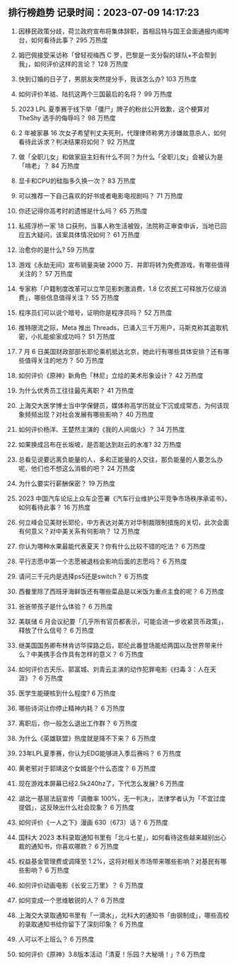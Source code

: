 
## 排行榜趋势 记录时间：2023-07-09 14:17:23
  
  1. 因移民政策分歧，荷兰政府宣布将集体辞职，首相吕特与国王会面通报内阁垮台，如何看待此事？ 295 万热度
    
  2. 姆巴佩接受采访称「曾轻视梅西 C 罗，巴黎是一支分裂的球队+不会帮到我」，如何评价这样的言论？ 128 万热度
    
  3. 快到订婚的日子了，男朋友突然提分手，我该怎么办? 103 万热度
    
  4. 如何评价羊祜、陆抗这两个三国最后的名将？ 99 万热度
    
  5. 2023 LPL 夏季赛于线下举「僵尸」牌子的粉丝公开致歉，这个梗算对 TheShy 选手的侮辱吗？ 98 万热度
    
  6. 2 年被家暴 16 次女子希望判丈夫死刑，代理律师称男方涉嫌故意杀人，如何看待此诉求？判决结果将如何？ 92 万热度
    
  7. 做「全职儿女」和做家庭主妇有什么不同？为什么「全职儿女」会被认为是「啃老」？ 84 万热度
    
  8. 显卡和CPU的硅脂多久换一次？ 83 万热度
    
  9. 可以推荐一下自己喜欢的好书或者电影电视剧吗？ 71 万热度
    
  10. 你还记得你高考时的遗憾是什么吗？ 65 万热度
    
  11. 私搭浮桥一家 18 口获刑，当事人称生活被毁，法院称正审查申诉，当地已回应五大疑问，该案具体情况如何？ 61 万热度
    
  12. 治愈你的是什么? 59 万热度
    
  13. 游戏《永劫无间》宣布销量突破 2000 万、并即将转为免费游戏，有哪些值得关注的？ 57 万热度
    
  14. 专家称「户籍制度改革可以立竿见影刺激消费，1.8 亿农民工可释放万亿级消费」，哪些信息值得关注？ 55 万热度
    
  15. 程序员们可以说个暗号，证明你是程序员吗？ 52 万热度
    
  16. 推特限流之际，Meta 推出 Threads，已涌入三千万用户，马斯克称其盗取机密，小扎能偷家成功吗？ 51 万热度
    
  17. 7 月 6 日美国财政部部长耶伦乘机抵达北京，她此行有哪些具体安排？还有哪些值得关注的地方？ 50 万热度
    
  18. 如何评价《原神》新角色「林尼」立绘的美术形象设计？ 42 万热度
    
  19. 为什么优秀员工往往最先离职？ 41 万热度
    
  20. 上海交大医学博士当中学保健员，媒体称高学历就业下沉或成常态，为何该现象频频出现？对社会发展有哪些影响？ 40 万热度
    
  21. 如何评价杨洋、王楚然主演的《我的人间烟火》？ 34 万热度
    
  22. 如果换成吕布在长坂坡，是否能达到赵云的水准? 32 万热度
    
  23. 总看见说要远离负能量的人，多和正能量的人交往，那负能量的人要怎么办呢，他们也不想这么消极的吧？ 24 万热度
    
  24. 为什么要实行薪酬保密？ 19 万热度
    
  25. 2023 中国汽车论坛上众车企签署《汽车行业维护公平竞争市场秩序承诺书》，如何看待此事？ 16 万热度
    
  26. 何立峰会见美财长耶伦，中方表达对美方对华制裁限制措施的关切，此次会面有何意义？对中美关系有何影响？ 12 万热度
    
  27. 你认为哪种水果最能代表夏天？你有什么比较不错的吃法？ 6 万热度
    
  28. 平行志愿中第一个志愿被退档会影响后面的志愿吗？ 6 万热度
    
  29. 请问三千元内是选择ps5还是switch？ 6 万热度
    
  30. 西餐里除了西班牙海鲜饭还有哪些菜品是以米饭为重点主食的呢？ 6 万热度
    
  31. 爸爸带孩子是什么体验？ 6 万热度
    
  32. 美联储 6 月会议纪要「几乎所有官员都表示，可能会进一步收紧货币政策」，释放了什么信号？ 6 万热度
    
  33. 继美国国务卿布林肯访华探路之后，耶伦此番登场能给两国以及世界带来什么？中美携手合作具有怎样的意义？ 6 万热度
    
  34. 如何评价古天乐、郭富城、刘青云主演的动作犯罪电影《扫毒 3：人在天涯》？ 6 万热度
    
  35. 医学生能硬核到什么程度? 6 万热度
    
  36. 哪些诗词让你停止精神内耗？ 6 万热度
    
  37. 离职后，你一般怎么退出工作群？ 6 万热度
    
  38. 为什么《英雄联盟》热度就是降不下来？ 6 万热度
    
  39. 23年LPL夏季赛，你认为EDG能够进入季后赛吗？ 6 万热度
    
  40. 黄老邪对于郭靖这个女婿是个什么态度？ 6 万热度
    
  41. 现在游戏本屏幕已经2.5k240hz了，下代怎么发展? 6 万热度
    
  42. 湖北一基层法庭宣传「调撤率 100%，无一判决」，法律学者认为「不宜过度提倡」，这反映出什么社会现象？ 6 万热度
    
  43. 如何评价《一人之下》漫画 630（673）话？ 6 万热度
    
  44. 国科大 2023 本科录取通知书里有「北斗七星」，如何看待这些越来越别出心裁的通知书，你喜欢哪款？ 6 万热度
    
  45. 权益基金管理费或调降至 1.2%，这将对相关市场带来哪些影响？对基民有哪些影响？ 6 万热度
    
  46. 如何评价动画电影《长安三万里》？ 6 万热度
    
  47. 如何变成一个思维敏锐的人？ 6 万热度
    
  48. 上海交大录取通知书里有「一滴水」，北科大的通知书「由钢制成」，哪些高校的录取通知书给你留下了深刻印象？ 6 万热度
    
  49. 人可以不上班么？ 6 万热度
    
  50. 如何评价《原神》3.8版本活动「清夏！乐园？大秘境！」? 6 万热度
    